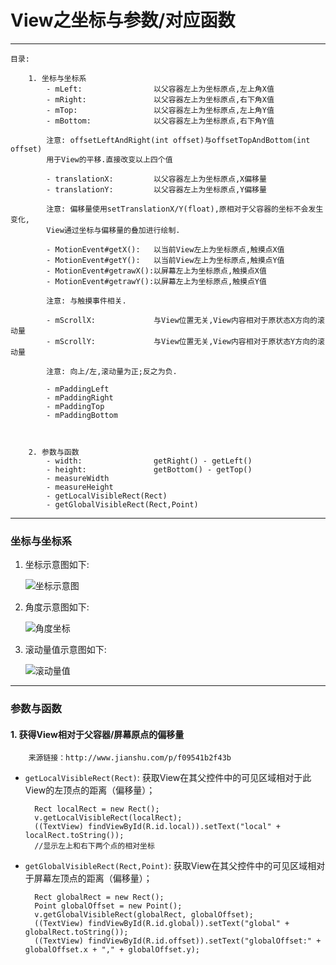 # View之坐标与参数/对应函数

---
	
	目录:

		1. 坐标与坐标系
			- mLeft:				以父容器左上为坐标原点,左上角X值
			- mRight:				以父容器左上为坐标原点,右下角X值
			- mTop:					以父容器左上为坐标原点,左上角Y值
			- mBottom:				以父容器左上为坐标原点,右下角Y值

			注意: offsetLeftAndRight(int offset)与offsetTopAndBottom(int offset)
			用于View的平移.直接改变以上四个值

			- translationX:			以父容器左上为坐标原点,X偏移量		
			- translationY:			以父容器左上为坐标原点,Y偏移量

			注意: 偏移量使用setTranslationX/Y(float),原相对于父容器的坐标不会发生变化,
			View通过坐标与偏移量的叠加进行绘制.

			- MotionEvent#getX():	以当前View左上为坐标原点,触摸点X值
			- MotionEvent#getY():	以当前View左上为坐标原点,触摸点Y值
			- MotionEvent#getrawX():以屏幕左上为坐标原点,触摸点X值
			- MotionEvent#getrawY():以屏幕左上为坐标原点,触摸点Y值

			注意: 与触摸事件相关.

			- mScrollX:				与View位置无关,View内容相对于原状态X方向的滚动量
			- mScrollY:				与View位置无关,View内容相对于原状态Y方向的滚动量
	
			注意: 向上/左,滚动量为正;反之为负.

			- mPaddingLeft
			- mPaddingRight
			- mPaddingTop
			- mPaddingBottom


	
		2. 参数与函数
			- width:				getRight() - getLeft()
			- height:				getBottom() - getTop()
			- measureWidth
			- measureHeight
			- getLocalVisibleRect(Rect)
			- getGlobalVisibleRect(Rect,Point)


---

### 坐标与坐标系
1. 坐标示意图如下:

	![坐标示意图](http://upload-images.jianshu.io/upload_images/3551332-ceab93bf82f135a8.png?imageMogr2/auto-orient/strip%7CimageView2/2/w/1240)

2. 角度示意图如下:

	![角度坐标](http://upload-images.jianshu.io/upload_images/3846387-89827b3403db8137.jpg?imageMogr2/auto-orient/strip%7CimageView2/2/w/1240)

3. 滚动量值示意图如下:

	![滚动量值](http://upload-images.jianshu.io/upload_images/1302497-a65d8640ea8029cb.png?imageMogr2/auto-orient/strip%7CimageView2/2/w/1240)

---

### 参数与函数 ###

#### 1. 获得View相对于父容器/屏幕原点的偏移量 ####

		来源链接：http://www.jianshu.com/p/f09541b2f43b

- `getLocalVisibleRect(Rect)`: 获取View在其父控件中的可见区域相对于此View的左顶点的距离（偏移量）；

		Rect localRect = new Rect();
        v.getLocalVisibleRect(localRect);
        ((TextView) findViewById(R.id.local)).setText("local" + localRect.toString());
		//显示左上和右下两个点的相对坐标


- `getGlobalVisibleRect(Rect,Point)`: 获取View在其父控件中的可见区域相对于屏幕左顶点的距离（偏移量）；

		Rect globalRect = new Rect();
        Point globalOffset = new Point();
        v.getGlobalVisibleRect(globalRect, globalOffset);
        ((TextView) findViewById(R.id.global)).setText("global" + globalRect.toString());
        ((TextView) findViewById(R.id.offset)).setText("globalOffset:" + globalOffset.x + "," + globalOffset.y);




